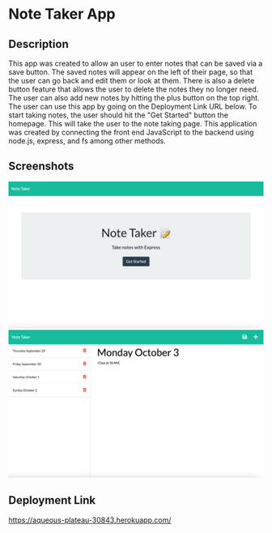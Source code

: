 # Note Taker App

## Description 

This app was created to allow an user to enter notes that can be saved via a save button. The saved notes will appear on the left of their page, so that the user can go back and edit them or look at them. There is also a delete button feature that allows the user to delete the notes they no longer need. The user can also add new notes by hitting the plus button on the top right. The user can use this app by going on the Deployment Link URL below. To start taking notes, the user should hit the "Get Started" button the homepage. This will take the user to the note taking page. This application was created by connecting the front end JavaScript to the backend using node.js, express, and fs among other methods. 

## Screenshots

![alt text](./public/assets/screenshots/homepage.png)
![alt text](./public/assets/screenshots/notes-page.png)

## Deployment Link 

https://aqueous-plateau-30843.herokuapp.com/